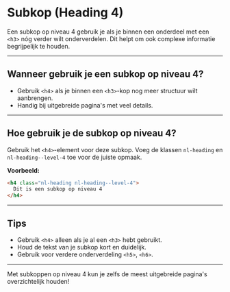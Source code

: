 # Subkop (Heading 4)

Een subkop op niveau 4 gebruik je als je binnen een onderdeel met een `<h3>` nóg verder wilt onderverdelen. Dit helpt om ook complexe informatie begrijpelijk te houden.

---

## Wanneer gebruik je een subkop op niveau 4?

- Gebruik `<h4>` als je binnen een `<h3>`-kop nog meer structuur wilt aanbrengen.
- Handig bij uitgebreide pagina's met veel details.

---

## Hoe gebruik je de subkop op niveau 4?

Gebruik het `<h4>`-element voor deze subkop. Voeg de klassen `nl-heading` en `nl-heading--level-4` toe voor de juiste opmaak.

**Voorbeeld:**

````html
<h4 class="nl-heading nl-heading--level-4">
  Dit is een subkop op niveau 4
</h4>
````

---

## Tips

- Gebruik `<h4>` alleen als je al een `<h3>` hebt gebruikt.
- Houd de tekst van je subkop kort en duidelijk.
- Gebruik voor verdere onderverdeling `<h5>`, `<h6>`.

---

Met subkoppen op niveau 4 kun je zelfs de meest uitgebreide pagina's overzichtelijk houden!

